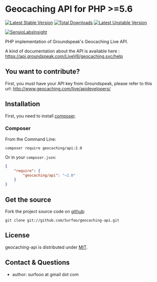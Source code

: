 Geocaching API for PHP >=5.6
============================

[![Latest Stable Version](https://poser.pugx.org/geocaching/api/v/stable.svg)](https://packagist.org/packages/geocaching/api)
[![Total Downloads](https://poser.pugx.org/geocaching/api/downloads.svg)](https://packagist.org/packages/geocaching/api)
[![Latest Unstable Version](https://poser.pugx.org/geocaching/api/v/unstable.svg)](https://packagist.org/packages/geocaching/api)

[![SensioLabsInsight](https://insight.sensiolabs.com/projects/bce9472c-1bfc-4e75-aaff-d12cad84a27f/big.png)](https://insight.sensiolabs.com/projects/bce9472c-1bfc-4e75-aaff-d12cad84a27f)

PHP implementation of Groundspeak's Geocaching Live API.

A kind of documentation about the API is available here : https://api.groundspeak.com/LiveV6/geocaching.svc/help

You want to contribute?
-----------------------

First, you must have your API key from Groundspeak, please refer to this url: http://www.geocaching.com/live/apidevelopers/

## Installation

First, you need to install [composer](https://getcomposer.org/doc/00-intro.md#system-requirements).

### Composer

From the Command Line:

```
composer require geocaching/api:2.0
```

Or in your `composer.json`:

``` json
{
    "require": {
        "geocaching/api": "~2.0"
    }
}
```

Get the source
--------------

Fork the project source code on [github](https://github.com/Surfoo/geocaching-api):

    git clone git://github.com/Surfoo/geocaching-api.git

License
-------

geocaching-api is distributed under [MIT](https://opensource.org/licenses/MIT).

Contact & Questions
-------------------

- author: surfooo at gmail dot com
